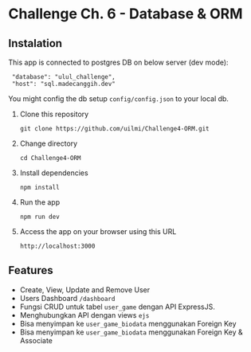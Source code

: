 # Challenge Ch. 6 - Database & ORM

## Instalation

This app is connected to postgres DB on below server (dev mode):

     "database": "ulul_challenge",
     "host": "sql.madecanggih.dev"

You might config the db setup `config/config.json` to your local db.

1. Clone this repository

   `git clone https://github.com/uilmi/Challenge4-ORM.git`

2. Change directory

   `cd Challenge4-ORM`

3. Install dependencies

   `npm install`

4. Run the app

   `npm run dev`

5. Access the app on your browser using this URL

   `http://localhost:3000`

## Features

- Create, View, Update and Remove User
- Users Dashboard `/dashboard`
- Fungsi CRUD untuk tabel `user_game` dengan API ExpressJS.
- Menghubungkan API dengan views `ejs`
- Bisa menyimpan ke `user_game_biodata` menggunakan Foreign Key
- Bisa menyimpan ke `user_game_biodata` menggunakan Foreign Key & Associate
